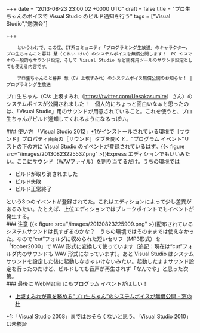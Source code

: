 
+++
date = "2013-08-23 23:00:02 +0000 UTC"
draft = false
title = "プロ生ちゃんのボイスで Visual Studio のビルド通知を行う"
tags = ["Visual Studio","勉強会"]

+++
>
        というわけで、この度、IT系コミュニティ「プログラミング生放送」のキャラクター、プロ生ちゃんこと暮井 慧（くれい けい）のシステムボイスを無償公開します！　PC やスマホの一般的なサウンド設定、そして Visual Studio など開発用ツールのサウンド設定としても使える内容です。

        プロ生ちゃんこと暮井 慧（CV 上坂すみれ）のシステムボイス無償公開のお知らせ！ | プログラミング生放送
    
プロ生ちゃん（CV: 上坂すみれ（<a href="https://twitter.com/Uesakasumire">https://twitter.com/Uesakasumire</a>）さん）のシステムボイスが公開されました！　個人的にちょっと面白いなぁと思ったのは、「Visual Studio」用のサウンドが用意されていること。これを使うと、プロ生ちゃんがビルド通知してくれるようになるっぽい。

<div class="section">
    ### 使い方
    「Visual Studio 2012」<a href="#f1" name="fn1" title="「Visual Studio 2008」まではおそらくないと思う。「Visual Studio 2010」は未検証">*1</a>がインストールされている環境で［サウンド］プロパティ画面の［サウンド］タブを開くと、“プログラム イベント”リストの下の方に Visual Studio のイベントが登録されているはず。{{< figure src="/images/20130823225537.png"  >}}Express エディションでもいいみたい。ここにサウンド（WAVファイル）を割り当てるだけ。うちの環境では

<ul>
<li>ビルドが取り消されました</li>
<li>ビルド失敗</li>
<li>ビルド正常終了</li>
</ul>という3つのイベントが登録されてた。これはエディションによって少し差異があるみたい。たとえば、上位エディションではブレークポイントでもイベントが発生する。

</div>
<div class="section">
    ### 注意
    {{< figure src="/images/20130823225909.png"  >}}配布されているシステムサウンドは長すぎるのかな？　うちの環境ではそのままでは使えなかった。なので“cut”フォルダに収められた短いセリフ（MP3形式）を「foober2000」で WAV 形式に変換して使っています（追記：現在は“cut”フォルダ内のサウンドも WAV 形式になっています）。あと Visual Studio はシステムサウンドを設定した後に起動しなきゃいけないみたい。起動したままサウンド設定を行ったのだけど、ビルドしても音声が再生されず「なんでや」と思った次第。

</div>
<div class="section">
    ### 最後に
    WebMatrix にもプログラム イベントがほしい！

<ul>
<li><a href="http://www.forest.impress.co.jp/docs/news/20130823_612340.html">上坂すみれが声を務める“プロ生ちゃん”のシステムボイスが無償公開 - 窓の杜</a></li>
</ul>
</div><div class="footnote">
<a href="#fn1" name="f1" class="footnote-number">*1</a><span class="footnote-delimiter">:</span><span class="footnote-text">「Visual Studio 2008」まではおそらくないと思う。「Visual Studio 2010」は未検証</span>
</div>

